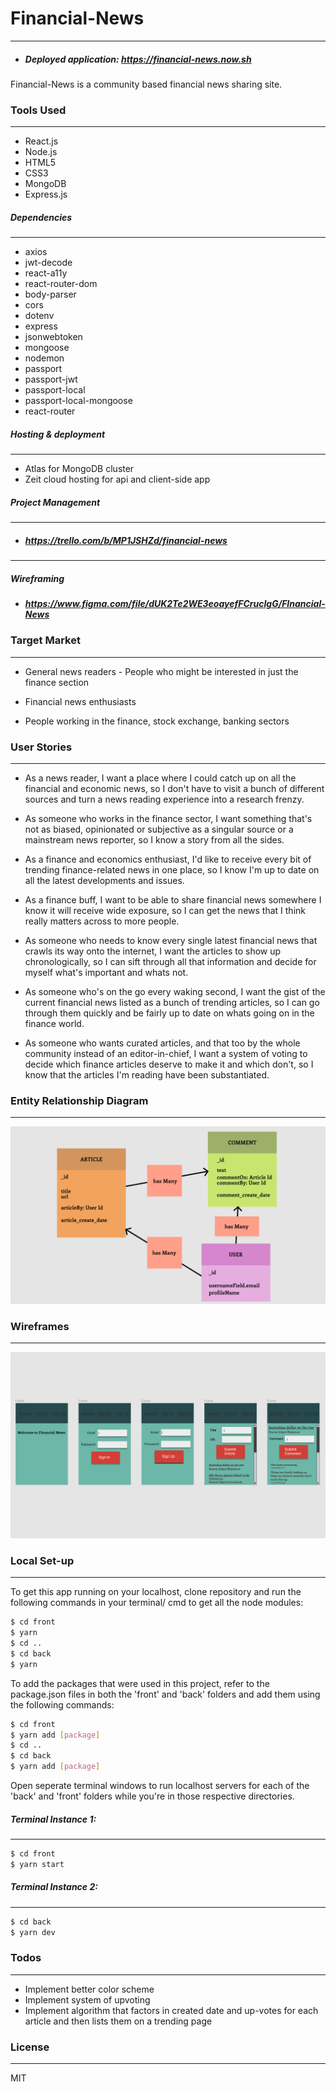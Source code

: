 # Financial-News
----

* ##### Deployed application: https://financial-news.now.sh

Financial-News is a community based financial news sharing site.

### Tools Used
----
* React.js
* Node.js
* HTML5
* CSS3
* MongoDB
* Express.js
##### Dependencies 
----
*  axios
* jwt-decode 
* react-a11y
* react-router-dom
* body-parser
* cors
* dotenv
* express
* jsonwebtoken
* mongoose
* nodemon
* passport
* passport-jwt
* passport-local
* passport-local-mongoose
* react-router

##### Hosting & deployment
----
* Atlas for MongoDB cluster
* Zeit cloud hosting for api and client-side app
##### Project Management
----
* ##### https://trello.com/b/MP1JSHZd/financial-news
----
##### Wireframing
* ##### https://www.figma.com/file/dUK2Te2WE3eoayefFCrucIgG/FInancial-News
### Target Market
----
* General news  readers - People who might be interested in just the finance section

* Financial news enthusiasts

* People working in the finance, stock exchange, banking sectors

### User Stories
----
* As a news reader, I want a place where I could catch up on all the financial and economic news, so I don't have to visit a bunch of different sources and turn a news reading experience into a research frenzy.

* As someone who works in the finance sector, I want something that's not as biased, opinionated or subjective as a singular source or a mainstream news reporter, so I know a story from all the sides.

* As a finance and economics enthusiast, I'd like to receive every bit of trending finance-related news in one place, so I know I'm up to date on all the latest developments and issues.

* As a finance buff, I want to be able to share financial news somewhere I know it will receive wide exposure, so I can get the news that I think really matters across to more people.

* As someone who needs to know every single latest financial news that crawls its way onto the internet, I want the articles to show up chronologically, so I can sift through all that information and decide for myself what's important and whats not.

* As someone who's on the go every waking second, I want the gist of the current financial news listed as a bunch of trending articles, so I can go through them quickly and be fairly up to date on whats going on in the finance world.

* As someone who wants curated articles, and that too by the whole community instead of an editor-in-chief, I want a system of voting to decide which finance articles deserve to make it and which don't, so I know that the articles I'm reading have been substantiated.

### Entity Relationship Diagram
----
![alt text](https://raw.githubusercontent.com/muhammad-awan/financial-news/master/ERD.png)
### Wireframes 
----
![alt text](https://raw.githubusercontent.com/muhammad-awan/financial-news/master/Wireframes.PNG)

### Local Set-up
----

To get this app running on your localhost, clone repository and run the following commands in your terminal/ cmd to get all the node modules:

```sh
$ cd front
$ yarn 
$ cd ..
$ cd back
$ yarn
```
To add the packages that were used in this project, refer to the package.json files in both the 'front' and 'back' folders and add them using the following commands:
```sh
$ cd front
$ yarn add [package] 
$ cd ..
$ cd back
$ yarn add [package] 
```
Open seperate terminal windows to run localhost servers for each of the 'back' and 'front' folders while you're in those respective directories.

##### Terminal Instance 1:
----
```sh
$ cd front
$ yarn start
```
##### Terminal Instance 2:
----

```sh
$ cd back
$ yarn dev
```


### Todos
----

 - Implement better color scheme
 - Implement system of upvoting
 - Implement algorithm that factors in created date and up-votes for each article and then lists them on a trending page

### License
----

MIT
